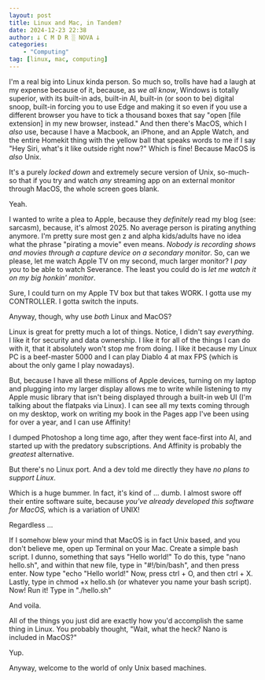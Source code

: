 ```yaml
---
layout: post
title: Linux and Mac, in Tandem?
date: 2024-12-23 22:38
author: 𐕣 C M D R ░ NOVA 𐕣
categories:
    - "Computing"
tag: [linux, mac, computing]
---
```

I'm a real big into Linux kinda person. So much so, trolls have had a laugh at my expense because of it, because, as *we all know*, Windows is totally superior, with its built-in ads, built-in AI, built-in (or soon to be) digital snoop, built-in forcing you to use Edge and making it so even if you use a different browser you have to tick a thousand boxes that say "open [file extension] in my new browser, instead." And then there's MacOS, which I *also* use, because I have a Macbook, an iPhone, and an Apple Watch, and the entire Homekit thing with the yellow ball that speaks words to me if I say "Hey Siri, what's it like outside right now?" Which is fine! Because MacOS is *also* Unix.

It's a purely *locked down* and extremely secure version of Unix, so-much-so that if you try and watch *any* streaming app on an external monitor through MacOS, the whole screen goes blank.

Yeah.

I wanted to write a plea to Apple, because they *definitely* read my blog (see: sarcasm), because, it's almost 2025. No average person is pirating anything anymore. I'm pretty sure most gen z and alpha kids/adults have no idea what the phrase "pirating a movie" even means. *Nobody is recording shows and movies through a capture device on a secondary monitor*. So, can we please, let me watch Apple TV on my second, much larger monitor? I *pay you* to be able to watch Severance. The least you could do is *let me watch it on my big honkin' monitor*.

Sure, I could turn on my Apple TV box but that takes WORK. I gotta use my CONTROLLER. I gotta switch the inputs.

Anyway, though, why use *both* Linux and MacOS?

Linux is great for pretty much a lot of things. Notice, I didn't say *everything*. I like it for security and data ownership. I like it for all of the things I can do with it, that it absolutely won't stop me from doing. I like it because my Linux PC is a beef-master 5000 and I can play Diablo 4 at max FPS (which is about the only game I play nowadays).

But, because I have all these millions of Apple devices, turning on my laptop and plugging into my larger display allows me to write while listening to my Apple music library that isn't being displayed through a built-in web UI (I'm talking about the flatpaks via Linux). I can see all my texts coming through on my desktop, work on writing my book in the Pages app I've been using for over a year, and I can use Affinity!

I dumped Photoshop a long time ago, after they went face-first into AI, and started up with the predatory subscriptions. And Affinity is probably the *greatest* alternative.

But there's no Linux port. And a dev told me directly they have *no plans to support Linux*.

Which is a huge bummer. In fact, it's kind of ... dumb. I almost swore off their entire software suite, because *you've already developed this software for MacOS,* which is a variation of UNIX!

Regardless ...

If I somehow blew your mind that MacOS is in fact Unix based, and you don't believe me, open up Terminal on your Mac. Create a simple bash script. I dunno, something that says "Hello world!" To do this, type "nano hello.sh", and within that new file, type in "#!/bin/bash", and then press enter. Now type "echo "Hello world!" Now, press ctrl + O, and then ctrl + X. Lastly, type in chmod +x hello.sh (or whatever you name your bash script). Now! Run it! Type in "./hello.sh"

And voila.

All of the things you just did are exactly how you'd accomplish the same thing in Linux. You probably thought, "Wait, what the heck? Nano is included in MacOS?"

Yup.

Anyway, welcome to the world of only Unix based machines.